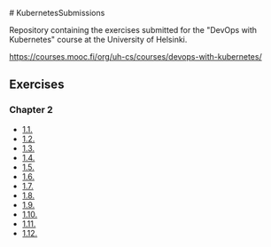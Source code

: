 \# KubernetesSubmissions

Repository containing the exercises submitted for the "DevOps with Kubernetes" course at the University of Helsinki.

<https://courses.mooc.fi/org/uh-cs/courses/devops-with-kubernetes/>

## Exercises

### Chapter 2

- [1.1.](https://github.com/Yakovyakov/KubernetsSubmissions/tree/1.1/log_output)
- [1.2.](https://github.com/Yakovyakov/KubernetsSubmissions/tree/1.2/the_project)
- [1.3.](https://github.com/Yakovyakov/KubernetsSubmissions/tree/1.3/log_output)
- [1.4.](https://github.com/Yakovyakov/KubernetsSubmissions/tree/1.4/the_project)
- [1.5.](https://github.com/Yakovyakov/KubernetsSubmissions/tree/1.5/the_project)
- [1.6.](https://github.com/Yakovyakov/KubernetsSubmissions/tree/1.6/the_project)
- [1.7.](https://github.com/Yakovyakov/KubernetsSubmissions/tree/1.7/log_output)
- [1.8.](https://github.com/Yakovyakov/KubernetsSubmissions/tree/1.8/the_project)
- [1.9.](https://github.com/Yakovyakov/KubernetsSubmissions/tree/1.9/log_output)
- [1.10.](https://github.com/Yakovyakov/KubernetsSubmissions/tree/1.10/log_output)
- [1.11.](https://github.com/Yakovyakov/KubernetsSubmissions/tree/1.11/log_output)
- [1.12.](https://github.com/Yakovyakov/KubernetsSubmissions/tree/1.12/the_project)
